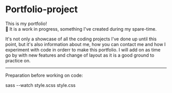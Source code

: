 # Portfolio-project

This is my portfolio! <br>
💼
It is a work in progress, something I've created during my spare-time.

It's not only a showcase of all the coding projects I've done up until this point, but it's also information about me, how you can contact me and how I experiment with code in orderr to make this portfolio. I will add on as time go by with new features and change of layout as it is a good ground to practice on.

____________

Preparation before working on code:

sass --watch style.scss style.css
